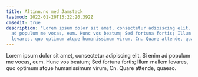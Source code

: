 ```yaml
---
title: Altinn.no med Jamstack
lastmod: 2022-01-20T13:22:20.392Z
cmsedit: true
description: "Lorem ipsum dolor sit amet, consectetur adipiscing elit. Si enim
  ad populum me vocas, eum. Hunc vos beatum; Sed fortuna fortis; Illum mallem
  levares, quo optimum atque humanissimum virum, Cn. Quare attende, quaeso. "
---
```

Lorem ipsum dolor sit amet, consectetur adipiscing elit. Si enim ad populum me vocas, eum. Hunc vos beatum; Sed fortuna fortis; Illum mallem levares, quo optimum atque humanissimum virum, Cn. Quare attende, quaeso.